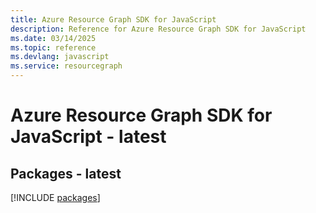 ```yaml
---
title: Azure Resource Graph SDK for JavaScript
description: Reference for Azure Resource Graph SDK for JavaScript
ms.date: 03/14/2025
ms.topic: reference
ms.devlang: javascript
ms.service: resourcegraph
---
```

# Azure Resource Graph SDK for JavaScript - latest
## Packages - latest
[!INCLUDE [packages](resource-graph-index.md)]